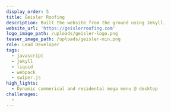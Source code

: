 ```yaml
---
display_order: 5
title: Geisler Roofing
description: Built the website from the ground using Jekyll.
website_url: 'https://geislerroofing.com'
logo_image_path: /uploads/geisler-logo.png
teaser_image_path: /uploads/geisler-min.png
role: Lead Developer
tags:
  - javascript
  - jekyll
  - liquid
  - webpack
  - swiper.js
high_lights:
  - Dynamic commerical and residental mega menu @ desktop
challenages:
  -
---
```


